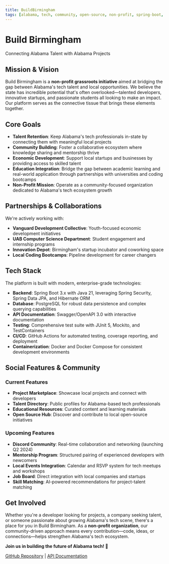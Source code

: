 ```yaml
---
title: BuildBirmingham
tags: [alabama, tech, community, open-source, non-profit, spring-boot, java, postgresql, swagger, api, mentorship, education, startups, birmingham, grassroots]
---
```


# Build Birmingham

Connecting Alabama Talent with Alabama Projects

## Mission & Vision

Build Birmingham is a **non-profit grassroots initiative** aimed at bridging the gap between Alabama's tech talent and local opportunities. We believe the state has incredible potential that's often overlooked—talented developers, innovative startups, and passionate students all looking to make an impact. Our platform serves as the connective tissue that brings these elements together.

## Core Goals

- **Talent Retention**: Keep Alabama's tech professionals in-state by connecting them with meaningful local projects
- **Community Building**: Foster a collaborative ecosystem where knowledge sharing and mentorship thrive
- **Economic Development**: Support local startups and businesses by providing access to skilled talent
- **Education Integration**: Bridge the gap between academic learning and real-world application through partnerships with universities and coding bootcamps
- **Non-Profit Mission**: Operate as a community-focused organization dedicated to Alabama's tech ecosystem growth

## Partnerships & Collaborations

We're actively working with:
- **Vanguard Development Collective**: Youth-focused economic development initiatives
- **UAB Computer Science Department**: Student engagement and internship programs
- **Innovation Depot**: Birmingham's startup incubator and coworking space
- **Local Coding Bootcamps**: Pipeline development for career changers

## Tech Stack

The platform is built with modern, enterprise-grade technologies:

- **Backend**: Spring Boot 3.x with Java 21, leveraging Spring Security, Spring Data JPA, and Hibernate ORM
- **Database**: PostgreSQL for robust data persistence and complex querying capabilities
- **API Documentation**: Swagger/OpenAPI 3.0 with interactive documentation
- **Testing**: Comprehensive test suite with JUnit 5, Mockito, and TestContainers
- **CI/CD**: GitHub Actions for automated testing, coverage reporting, and deployment
- **Containerization**: Docker and Docker Compose for consistent development environments

## Social Features & Community

### Current Features
- **Project Marketplace**: Showcase local projects and connect with developers
- **Talent Directory**: Public profiles for Alabama-based tech professionals
- **Educational Resources**: Curated content and learning materials
- **Open Source Hub**: Discover and contribute to local open-source initiatives

### Upcoming Features
- **Discord Community**: Real-time collaboration and networking (launching Q2 2024)
- **Mentorship Program**: Structured pairing of experienced developers with newcomers
- **Local Events Integration**: Calendar and RSVP system for tech meetups and workshops
- **Job Board**: Direct integration with local companies and startups
- **Skill Matching**: AI-powered recommendations for project-talent matching

## Get Involved

Whether you're a developer looking for projects, a company seeking talent, or someone passionate about growing Alabama's tech scene, there's a place for you in Build Birmingham. As a **non-profit organization**, our community-driven approach means every contribution—code, ideas, or connections—helps strengthen Alabama's tech ecosystem.

**Join us in building the future of Alabama tech! 🚀**

[GitHub Repository](https://github.com/BuildBirmimgham/BuildBirmingham) | [API Documentation](https://samuellazrak.github.io/Build-Birmingham/) 